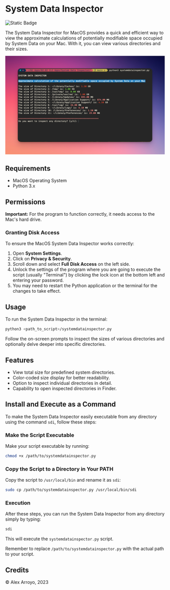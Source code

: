 # System Data Inspector

![Static Badge](https://img.shields.io/badge/Made%20with-Python%203-brightgreen)

The System Data Inspector for MacOS provides a quick and efficient way to view the approximate calculations of potentially modifiable space occupied by System Data on your Mac. With it, you can view various directories and their sizes.

![Screenshot](Resources/screenshot1.png)

## Requirements

- MacOS Operating System
- Python 3.x

## Permissions

**Important:** For the program to function correctly, it needs access to the Mac's hard drive.

### Granting Disk Access

To ensure the MacOS System Data Inspector works correctly:

1. Open **System Settings**.
2. Click on **Privacy & Security**.
3. Scroll down and select **Full Disk Access** on the left side.
4. Unlock the settings of the program where you are going to execute the script (usually "Terminal") by clicking the lock icon at the bottom left and entering your password.
5. You may need to restart the Python application or the terminal for the changes to take effect.

## Usage

To run the System Data Inspector in the terminal:

```bash
python3 <path_to_script>/systemdatainspector.py
```

Follow the on-screen prompts to inspect the sizes of various directories and optionally delve deeper into specific directories.

## Features

- View total size for predefined system directories.
- Color-coded size display for better readability.
- Option to inspect individual directories in detail.
- Capability to open inspected directories in Finder.

## Install and Execute as a Command

To make the System Data Inspector easily executable from any directory using the command `sdi`, follow these steps:

### Make the Script Executable

Make your script executable by running:

```bash
chmod +x /path/to/systemdatainspector.py
```

### Copy the Script to a Directory in Your PATH

Copy the script to `/usr/local/bin` and rename it as `sdi`:

```bash
sudo cp /path/to/systemdatainspector.py /usr/local/bin/sdi
```

### Execution

After these steps, you can run the System Data Inspector from any directory simply by typing:

```bash
sdi
```

This will execute the `systemdatainspector.py` script.

Remember to replace `/path/to/systemdatainspector.py` with the actual path to your script.

## Credits

&copy; Alex Arroyo, 2023